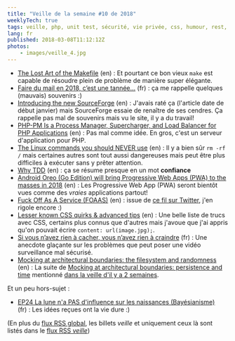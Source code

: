 ```yaml
---
title: "Veille de la semaine #10 de 2018"
weeklyTech: true
tags: veille, php, unit test, sécurité, vie privée, css, humour, rest, pwa, bonnes pratiques, linux, shell, performances, sourceforge, hébergement, mail, spam, unix
lang: fr
published: 2018-03-08T11:12:12Z
photos:
    - images/veille_4.jpg
---
```

* [The Lost Art of the Makefile](http://www.olioapps.com/blog/the-lost-art-of-the-makefile/) (en)&nbsp;: Et pourtant ce bon vieux `make` est capable de résoudre plein de problème de manière super élégante.
* [Faire du mail en 2018, c’est une tannée…](https://blog.seboss666.info/2018/03/faire-du-mail-en-2018-cest-une-tannee/) (fr)&nbsp;: ça me rappelle quelques (mauvais) souvenirs :)
* [Introducing the new SourceForge](https://sourceforge.net/blog/introducing-the-new-sourceforge/) (en)&nbsp;: J'avais raté ça (l'article date de début janvier) mais SourceForge essaie de renaître de ses cendres. Ça rappelle pas mal de souvenirs mais vu le site, il y a du travail!
* [PHP-PM Is a Process Manager, Supercharger, and Load Balancer for PHP Applications](https://laravel-news.com/php-pm) (en)&nbsp;: Pas mal comme idée. En gros, c'est un serveur d'application pour PHP.
* [The Linux commands you should NEVER use](https://www.hpe.com/us/en/insights/articles/the-linux-commands-you-should-never-use-1712.html) (en)&nbsp;: Il y a bien sûr `rm -rf /` mais certaines autres sont tout aussi dangereuses mais peut être plus difficiles à exécuter sans y prêter attention.
* [Why TDD](https://builttoadapt.io/why-tdd-489fdcdda05e) (en)&nbsp;: ça se résume presque en un mot **confiance**
* [Android Oreo (Go Edition) will bring Progressive Web Apps (PWA) to the masses in 2018](https://react-etc.net/entry/android-oreo-go-edition-will-bring-progressive-web-apps-pwa-to-the-masses-in-2018) (en)&nbsp;: Les Progressive Web App (PWA) seront bientôt vues comme des *vraies* applications partout!
* [Fuck Off As A Service (FOAAS)](https://www.foaas.com/) (en)&nbsp;: issue de [ce fil sur Twitter](https://twitter.com/philsturgeon/status/971228057922043905), j'en rigole encore :)
* [Lesser known CSS quirks & advanced tips](https://medium.com/@peedutuisk/lesser-known-css-quirks-oddities-and-advanced-tips-css-is-awesome-8ee3d16295bb) (en)&nbsp;: Une belle liste de trucs avec CSS, certains plus connus que d'autres mais j'avoue que j'ai appris qu'on pouvait écrire `content: url(image.jpg);`.
* [Si vous n’avez rien à cacher, vous n’avez rien à craindre](https://zythom.blogspot.fr/2018/02/si-vous-navez-rien-cacher-vous-navez.html) (fr)&nbsp;: Une anecdote glaçante sur les problèmes que peut poser une vidéo surveillance mal sécurisé.
* [Mocking at architectural boundaries: the filesystem and randomness](https://matthiasnoback.nl/2018/03/mocking-the-filesystem-and-randomness/) (en)&nbsp;: La suite de [Mocking at architectural boundaries: persistence and time](https://matthiasnoback.nl/2018/02/mocking-at-architectural-boundaries-persistence-and-time/) mentionné [dans la veille d'il y a 2 semaines](/post/veille-semaine-08-2018/).

Et un peu hors-sujet&nbsp;:

* [EP24 La lune n'a PAS d'influence sur les naissances (Bayésianisme)](https://www.youtube.com/watch?v=PRtwo1j0y2I) (fr)&nbsp;: Les idées reçues ont la vie dure :)

(En plus du [flux RSS global](/rss.xml), les billets *veille*
et uniquement ceux là sont listés dans le [flux RSS *veille*](/rss/veille.xml))
